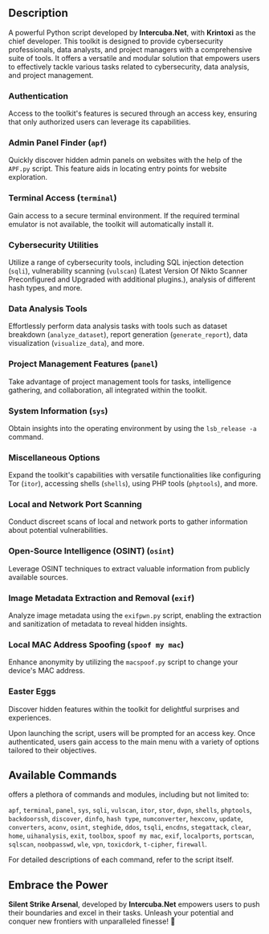 ## Description

A powerful Python script developed by **Intercuba.Net**, with **Krintoxi** as the chief developer. This toolkit is designed to provide cybersecurity professionals, data analysts, and project managers with a comprehensive suite of tools. It offers a versatile and modular solution that empowers users to effectively tackle various tasks related to cybersecurity, data analysis, and project management.

### Authentication

Access to the toolkit's features is secured through an access key, ensuring that only authorized users can leverage its capabilities.

### Admin Panel Finder (`apf`)

Quickly discover hidden admin panels on websites with the help of the `APF.py` script. This feature aids in locating entry points for website exploration.

### Terminal Access (`terminal`)

Gain access to a secure terminal environment. If the required terminal emulator is not available, the toolkit will automatically install it.

### Cybersecurity Utilities

Utilize a range of cybersecurity tools, including SQL injection detection (`sqli`), vulnerability scanning (`vulscan`) (Latest Version Of Nikto Scanner Preconfigured and Upgraded with additional plugins.), analysis of different hash types, and more.

### Data Analysis Tools

Effortlessly perform data analysis tasks with tools such as dataset breakdown (`analyze_dataset`), report generation (`generate_report`), data visualization (`visualize_data`), and more.

### Project Management Features (`panel`)

Take advantage of project management tools for tasks, intelligence gathering, and collaboration, all integrated within the toolkit.

### System Information (`sys`)

Obtain insights into the operating environment by using the `lsb_release -a` command.

### Miscellaneous Options

Expand the toolkit's capabilities with versatile functionalities like configuring Tor (`itor`), accessing shells (`shells`), using PHP tools (`phptools`), and more.

### Local and Network Port Scanning

Conduct discreet scans of local and network ports to gather information about potential vulnerabilities.

### Open-Source Intelligence (OSINT) (`osint`)

Leverage OSINT techniques to extract valuable information from publicly available sources.

### Image Metadata Extraction and Removal (`exif`)

Analyze image metadata using the `exifpwn.py` script, enabling the extraction and sanitization of metadata to reveal hidden insights.

### Local MAC Address Spoofing (`spoof my mac`)

Enhance anonymity by utilizing the `macspoof.py` script to change your device's MAC address.

### Easter Eggs

Discover hidden features within the toolkit for delightful surprises and experiences.

Upon launching the script, users will be prompted for an access key. Once authenticated, users gain access to the main menu with a variety of options tailored to their objectives.

## Available Commands

offers a plethora of commands and modules, including but not limited to:

`apf`, `terminal`, `panel`, `sys`, `sqli`, `vulscan`, `itor`, `stor`, `dvpn`, `shells`, `phptools`, `backdoorssh`, `discover`, `dinfo`, `hash type`, `numconverter`, `hexconv`, `update`, `converters`, `aconv`, `osint`, `steghide`, `ddos`, `tsqli`, `encdns`, `stegattack`, `clear`, `home`, `uihanalysis`, `exit`, `toolbox`, `spoof my mac`, `exif`, `localports`, `portscan`, `sqlscan`, `noobpasswd`, `wle`, `vpn`, `toxicdork`, `t-cipher`, `firewall`.

For detailed descriptions of each command, refer to the script itself.

## Embrace the Power

**Silent Strike Arsenal**, developed by **Intercuba.Net** empowers users to push their boundaries and excel in their tasks. Unleash your potential and conquer new frontiers with unparalleled finesse! 🚀

